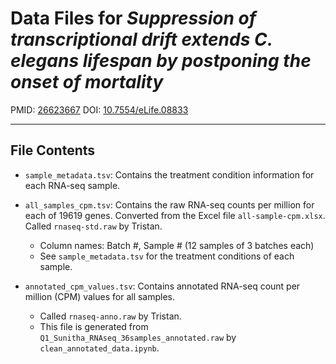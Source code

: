 # Data Files for *Suppression of transcriptional drift extends C. elegans lifespan by postponing the onset of mortality*

PMID: [26623667](http://www.ncbi.nlm.nih.gov/pubmed/26623667)
DOI: [10.7554/eLife.08833](http://dx.doi.org/10.7554/eLife.08833)

---

## File Contents
* `sample_metadata.tsv`: Contains the treatment condition information for each RNA-seq sample.

* `all_samples_cpm.tsv`: Contains the raw RNA-seq counts per million for each of 19619 genes. Converted from the Excel file `all-sample-cpm.xlsx`. Called `rnaseq-std.raw` by Tristan.
    * Column names: Batch #, Sample # (12 samples of 3 batches each)
    * See `sample_metadata.tsv` for the treatment conditions of each sample.

* `annotated_cpm_values.tsv`: Contains annotated RNA-seq count per million (CPM) values for all samples.
    * Called `rnaseq-anno.raw` by Tristan.
    * This file is generated from `Q1_Sunitha_RNAseq_36samples_annotated.raw` by `clean_annotated_data.ipynb`.
